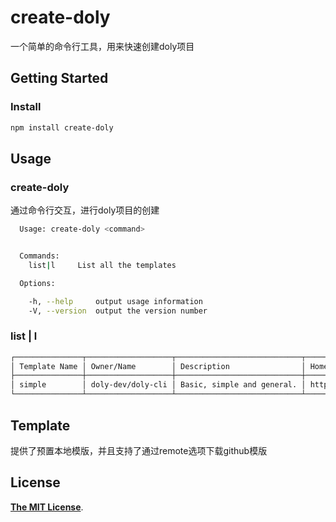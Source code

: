 # create-doly

一个简单的命令行工具，用来快速创建doly项目

## Getting Started

### Install

```bash
npm install create-doly
```

## Usage

### create-doly

通过命令行交互，进行doly项目的创建

``` bash
  Usage: create-doly <command>


  Commands:
    list|l     List all the templates

  Options:

    -h, --help     output usage information
    -V, --version  output the version number
```


### list | l

```bash
┌───────────────┬───────────────────┬────────────────────────────┬─────────────────────────────┐
│ Template Name │ Owner/Name        │ Description                │ HomePage                    │
├───────────────┼───────────────────┼────────────────────────────┼─────────────────────────────┤
│ simple        │ doly-dev/doly-cli │ Basic, simple and general. │ https://doly-dev.github.io/ │
└───────────────┴───────────────────┴────────────────────────────┴─────────────────────────────┘
```

## Template

提供了预置本地模版，并且支持了通过remote选项下载github模版

## License

[**The MIT License**](LICENSE).

